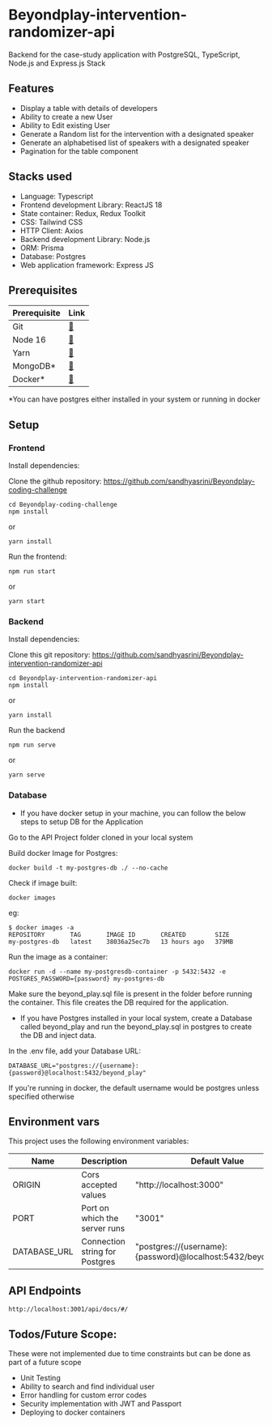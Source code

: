 # Beyondplay-intervention-randomizer-api
Backend for the case-study application with PostgreSQL, TypeScript, Node.js and Express.js Stack

## Features
 - Display a table with details of developers
 - Ability to create a new User
 - Ability to Edit existing User
 - Generate a Random list for the intervention with a designated speaker
 - Generate an alphabetised list of speakers with a designated speaker
 - Pagination  for the table component
 
 ## Stacks used
 * Language: Typescript
 * Frontend development Library: ReactJS 18
 * State container: Redux, Redux Toolkit
 * CSS: Tailwind CSS
 * HTTP Client: Axios
 * Backend development Library: Node.js
 * ORM: Prisma
 * Database: Postgres
 * Web application framework: Express JS
 
 ## Prerequisites
 
 |Prerequisite                               |Link                                                                   |
|-------------------------------------------|-----------------------------------------------------------------------|
|Git                                        |[🔗](https://git-scm.com/downloads)                                   |
|Node 16                                    |[🔗](https://docs.npmjs.com/downloading-and-installing-node-js-and-npm)                                          |
| Yarn                                      |[🔗](https://classic.yarnpkg.com/lang/en/docs/install/#windows-stable)|
| MongoDB*                                   |[🔗](https://www.postgresql.org/download/)               |
| Docker*                                   |[🔗](https://www.docker.com/)                                         |

 *You can have postgres either installed in your system or running in docker
 
 ## Setup
 
### Frontend

Install dependencies:

Clone the github repository: https://github.com/sandhyasrini/Beyondplay-coding-challenge
```
cd Beyondplay-coding-challenge
npm install
```
or
```
yarn install
```
Run the frontend:
```
npm run start
```
or
```
yarn start
```
### Backend

Install dependencies:

Clone this git repository:
https://github.com/sandhyasrini/Beyondplay-intervention-randomizer-api
```
cd Beyondplay-intervention-randomizer-api
npm install
```
or
```
yarn install
```
Run the backend
```
npm run serve
 ```
 or
```
yarn serve
```

### Database

* If you have docker setup in your machine, you can follow the below steps to setup DB for the Application

Go to the API Project folder cloned in your local system

Build docker Image for Postgres:

```
docker build -t my-postgres-db ./ --no-cache
```

Check if image built:

```
docker images
```

eg:
```
$ docker images -a
REPOSITORY       TAG       IMAGE ID       CREATED        SIZE
my-postgres-db   latest    38036a25ec7b   13 hours ago   379MB

```

Run the image as a container:

```
docker run -d --name my-postgresdb-container -p 5432:5432 -e POSTGRES_PASSWORD={password} my-postgres-db
```
Make sure the beyond_play.sql file is present in the folder before running the container. This file creates the DB required for the application.

* If you have Postgres installed in your local system, create a Database called 
beyond_play and run the beyond_play.sql in postgres to create the DB and inject data.

In the .env file, add your Database URL:

```
DATABASE_URL="postgres://{username}:{password}@localhost:5432/beyond_play"
```
If you're running in docker, the default username would be postgres unless specified otherwise



## Environment vars
This project uses the following environment variables:

| Name                          | Description                         | Default Value                                  |
| ----------------------------- | ------------------------------------| -----------------------------------------------|
|ORIGIN           | Cors accepted values            | "http://localhost:3000"      |
|PORT           | Port on which the server runs            | "3001"      |
|DATABASE_URL           | Connection string for Postgres            | "postgres://{username}:{password}@localhost:5432/beyond_play"      |


## API Endpoints

```
http://localhost:3001/api/docs/#/
```



## Todos/Future Scope:

These were not implemented due to time constraints but can be done as part of a future scope 

* Unit Testing
* Ability to search and find individual user
* Error handling for custom error codes
* Security implementation with JWT and Passport
* Deploying to docker containers




